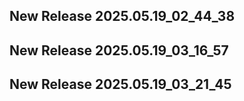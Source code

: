 ## New Release 2025.05.19_02_44_38
## New Release 2025.05.19_03_16_57
## New Release 2025.05.19_03_21_45
